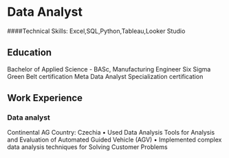 # Data Analyst

####Technical Skills: Excel,SQL,Python,Tableau,Looker Studio

## Education 

Bachelor of Applied Science - BASc, Manufacturing Engineer 
Six Sigma Green Belt certification
Meta Data Analyst Specialization certification

## Work Experience

### Data analyst
Continental AG 
Country: Czechia
• Used Data Analysis Tools for Analysis and Evaluation of Automated Guided Vehicle (AGV)
• Implemented complex data analysis techniques for Solving Customer Problems
